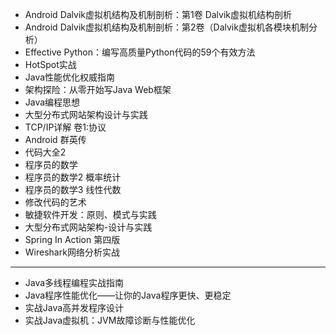 * Android Dalvik虚拟机结构及机制剖析：第1卷 Dalvik虚拟机结构剖析
* Android Dalvik虚拟机结构及机制剖析：第2卷（Dalvik虚拟机各模块机制分析）
* Effective Python：编写高质量Python代码的59个有效方法
* HotSpot实战
* Java性能优化权威指南
* 架构探险：从零开始写Java Web框架
* Java编程思想
* 大型分布式网站架构设计与实践
* TCP/IP详解 卷1:协议
* Android 群英传
* 代码大全2
* 程序员的数学
* 程序员的数学2 概率统计
* 程序员的数学3 线性代数 
* 修改代码的艺术
* 敏捷软件开发：原则、模式与实践
* 大型分布式网站架构-设计与实践
* Spring In Action 第四版
* Wireshark网络分析实战

-----------------------------------------------------

* Java多线程编程实战指南
* Java程序性能优化——让你的Java程序更快、更稳定
* 实战Java高并发程序设计
* 实战Java虚拟机：JVM故障诊断与性能优化